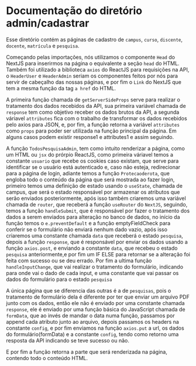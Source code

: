 # Documentação do diretório admin/cadastrar

Esse diretório contém as páginas de cadastro de ```campus```, ```curso```, ```discente```, ```docente```, ```matrícula``` e ```pesquisa```.

Começando pelas importações, nós utilizamos o componente ``` Head ``` do NextJS para inserirmos na página o equivalente a seção ``` head ``` do HTML. 
Também foi utilizado a biblioteca ``` axios ``` do ReactJS para requisições na API, o ``` HeaderUser ``` e ``` HeaderAdmin ``` seriam os componentes feitos por nós para servir de cabeçalho das nossas páginas, e por fim o ``` Link ``` do NextJS que tem a mesma função da tag ``` a href ``` do HTML.

A primeira função chamada de ``` getServerSideProps ``` serve para realizar o tratamento dos dados recebidos da API, sua primeira variável chamada de ``` response ``` tem como objetivo receber os dados brutos da API, a segunda váriavel ``` attributes ``` fica com o trabalho de transformar os dados recebidos pelo axios para JSON, e, por fim, a função retorna a variável ``` attributes ``` como ``` props ``` para poder ser utilizada na função principal da página. Em alguns casos podem existir response1 e attributes1 e assim seguindo.

A função ``` TodosPesquisaAdmin ```, tem como intuito renderizar a página, como um HTML ou ``` jsx ``` do prórpio ReactJS, como primeira váriavel temos a constante ``` usuario ``` que recebe os cookies caso existam, que serve para identificar se o usuário está autenticado e, caso não esteja, redirecionar para a página de login, adiante temos a função ``` Protecaoderota ```, que engloba todo o conteúdo da página que será mostrada ao fazer login, primeiro temos uma definição de estado usando o ``` useState ```, chamada de campus, que será o estado responsável por armazenar os atributos que serão enviados posteriormente, após isso também criaremos uma variável chamada de ``` router ```, que receberá a função ``` useRouter ``` do ``` NextJS ```, seguindo, temos a função ``` handleSubmit ```, que é responsável por fazer o tratamento dos dados a serem enviados para alteração no banco de dados, no início da função temos o ``` e.preventDefault ``` e a função emptyFieldCheck para conferir se o formulário não enviará nenhum dado vazio, após isso criaremos uma constante chamada ``` data ``` que receberá o estado ``` pesquisa ```, depois a função ``` response ```, que é responsável por enviar os dados usando a função ``` axios.post ```, e enviando a constante ``` data ```, que recebeu o estado ``` pesquisa ``` anteriormente,e por fim um IF ELSE para retornar se a alteração foi feita com sucesso ou se deu errado. Por fim a ultima função ``` handleInputChange ```, que vai realizar o tratamento do formulário, indicando para onde vai o dado de cada input, e uma constante que vai passar os dados do formulário para o estado ``` pesquisa ```

A única página que se diferencia das outras é a de ``` pesquisas ```, pois o tratamento de formulário dela é diferente por ter que enviar um arquivo PDF junto com os dados, então ele não é enviado por uma constante chamada ``` response ```, ele é enviado por uma função básica do JavaScript chamada de ``` formData ```, que ao invés de mandar o data numa função, passamos por append cada atributo junto ao arquivo, depois passamos os headers na constante ``` config ```,  e por fim enviamos na função ``` axios.put ``` a url, os dados do formulário(formData) e a constante ``` config ```, tendo como retorno uma resposta da API indicando se teve sucesso ou não. 


E por fim a função retorna a parte que será renderizada na página, contendo todo o conteúdo HTML.